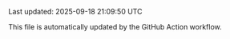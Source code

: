 Last updated: 2025-09-18 21:09:50 UTC

This file is automatically updated by the GitHub Action workflow.
